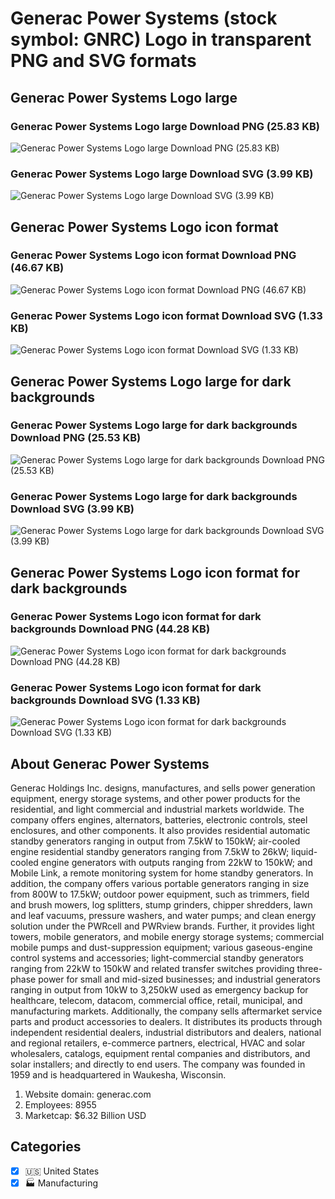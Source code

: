 # Generac Power Systems (stock symbol: GNRC) Logo in transparent PNG and SVG formats

## Generac Power Systems Logo large

### Generac Power Systems Logo large Download PNG (25.83 KB)

![Generac Power Systems Logo large Download PNG (25.83 KB)](/img/orig/GNRC_BIG-46396e92.png)

### Generac Power Systems Logo large Download SVG (3.99 KB)

![Generac Power Systems Logo large Download SVG (3.99 KB)](/img/orig/GNRC_BIG-5411dce3.svg)

## Generac Power Systems Logo icon format

### Generac Power Systems Logo icon format Download PNG (46.67 KB)

![Generac Power Systems Logo icon format Download PNG (46.67 KB)](/img/orig/GNRC-e17b98b8.png)

### Generac Power Systems Logo icon format Download SVG (1.33 KB)

![Generac Power Systems Logo icon format Download SVG (1.33 KB)](/img/orig/GNRC-01171084.svg)

## Generac Power Systems Logo large for dark backgrounds

### Generac Power Systems Logo large for dark backgrounds Download PNG (25.53 KB)

![Generac Power Systems Logo large for dark backgrounds Download PNG (25.53 KB)](/img/orig/GNRC_BIG.D-a99f185a.png)

### Generac Power Systems Logo large for dark backgrounds Download SVG (3.99 KB)

![Generac Power Systems Logo large for dark backgrounds Download SVG (3.99 KB)](/img/orig/GNRC_BIG.D-91aa871c.svg)

## Generac Power Systems Logo icon format for dark backgrounds

### Generac Power Systems Logo icon format for dark backgrounds Download PNG (44.28 KB)

![Generac Power Systems Logo icon format for dark backgrounds Download PNG (44.28 KB)](/img/orig/GNRC.D-bbac9d59.png)

### Generac Power Systems Logo icon format for dark backgrounds Download SVG (1.33 KB)

![Generac Power Systems Logo icon format for dark backgrounds Download SVG (1.33 KB)](/img/orig/GNRC.D-e16ca22d.svg)

## About Generac Power Systems

Generac Holdings Inc. designs, manufactures, and sells power generation equipment, energy storage systems, and other power products for the residential, and light commercial and industrial markets worldwide. The company offers engines, alternators, batteries, electronic controls, steel enclosures, and other components. It also provides residential automatic standby generators ranging in output from 7.5kW to 150kW; air-cooled engine residential standby generators ranging from 7.5kW to 26kW; liquid-cooled engine generators with outputs ranging from 22kW to 150kW; and Mobile Link, a remote monitoring system for home standby generators. In addition, the company offers various portable generators ranging in size from 800W to 17.5kW; outdoor power equipment, such as trimmers, field and brush mowers, log splitters, stump grinders, chipper shredders, lawn and leaf vacuums, pressure washers, and water pumps; and clean energy solution under the PWRcell and PWRview brands. Further, it provides light towers, mobile generators, and mobile energy storage systems; commercial mobile pumps and dust-suppression equipment; various gaseous-engine control systems and accessories; light-commercial standby generators ranging from 22kW to 150kW and related transfer switches providing three-phase power for small and mid-sized businesses; and industrial generators ranging in output from 10kW to 3,250kW used as emergency backup for healthcare, telecom, datacom, commercial office, retail, municipal, and manufacturing markets. Additionally, the company sells aftermarket service parts and product accessories to dealers. It distributes its products through independent residential dealers, industrial distributors and dealers, national and regional retailers, e-commerce partners, electrical, HVAC and solar wholesalers, catalogs, equipment rental companies and distributors, and solar installers; and directly to end users. The company was founded in 1959 and is headquartered in Waukesha, Wisconsin.

1. Website domain: generac.com
2. Employees: 8955
3. Marketcap: $6.32 Billion USD


## Categories
- [x] 🇺🇸 United States
- [x] 🏭 Manufacturing
